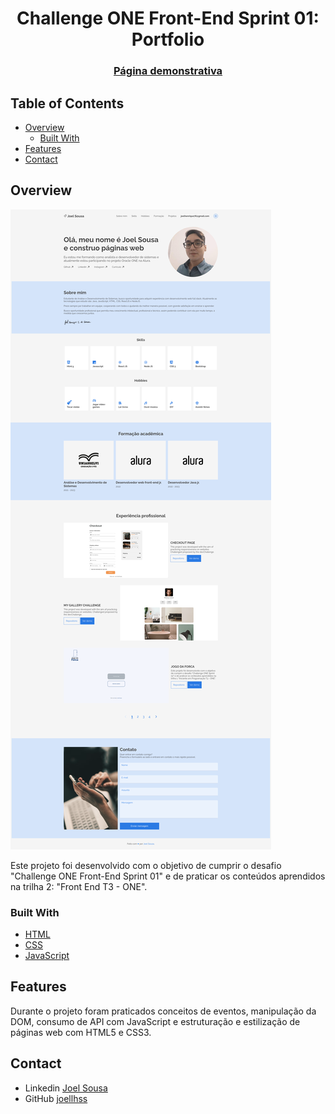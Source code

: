 <h1 align="center">Challenge ONE Front-End Sprint 01: Portfolio</h1>

<div align="center">
  <h3>
    <a href="https://joellhss.github.io/portfolio/">
        Página demonstrativa
    </a>
  </h3>
</div>

## Table of Contents

- [Overview](#overview)
  - [Built With](#built-with)
- [Features](#features)
- [Contact](#contact)

<!-- OVERVIEW -->

## Overview

![screenshot](https://github.com/joellhss/challenge-one-front-end-sprint-01-do-figma-ao-html-e-css/blob/main/demo.png?raw=true)

Este projeto foi desenvolvido com o objetivo de cumprir o desafio "Challenge ONE Front-End Sprint 01" e de praticar os conteúdos aprendidos na trilha 2: "Front End T3 - ONE".

### Built With

<!-- This section should list any major frameworks that you built your project using. Here are a few examples.-->

- [HTML](#)
- [CSS](#)
- [JavaScript](#)

## 

## Features

<!-- List the features of your application or follow the template. Don't share the figma file here :) -->

Durante o projeto foram praticados conceitos de eventos, manipulação da DOM, consumo de API com JavaScript e estruturação e estilização de páginas web com HTML5 e CSS3.

## Contact

- Linkedin [Joel Sousa](https://www.linkedin.com/in/joel-h-sousa/)
- GitHub [joellhss](https://github.com/joellhss)
